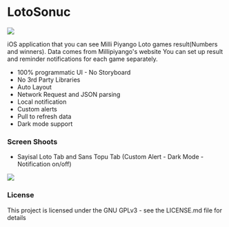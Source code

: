
# LotoSonuc
![](https://i.imgur.com/POesNDh.png)

iOS application that you can see Milli Piyango Loto games result(Numbers and winners).
Data comes from Millipiyango's website
You can set up result and reminder notifications for each game separately. 

- 100% programmatic UI - No Storyboard
- No 3rd Party Libraries
- Auto Layout
- Network Request and JSON parsing
- Local notification
- Custom alerts
- Pull to refresh data
- Dark mode support

### Screen Shoots

- Sayisal Loto Tab and Sans Topu Tab (Custom Alert - Dark Mode - Notification on/off)

![](https://i.imgur.com/PVcUJPR.png)



### License

This project is licensed under the GNU GPLv3 - see the LICENSE.md file for details



